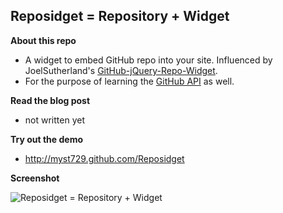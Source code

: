 Reposidget = Repository + Widget
--------------------------------

**About this repo**

+ A widget to embed GitHub repo into your site. Influenced by JoelSutherland's [GitHub-jQuery-Repo-Widget](http://github.com/JoelSutherland/GitHub-jQuery-Repo-Widget).
+ For the purpose of learning the [GitHub API](http://developer.github.com/) as well.


**Read the blog post**

+ not written yet


**Try out the demo**

+ http://myst729.github.com/Reposidget


**Screenshot**

![Reposidget = Repository + Widget](https://raw.github.com/myst729/Reposidget/gh-pages/screenshot.png)